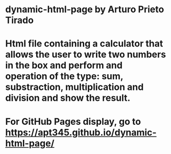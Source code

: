 # dynamic-html-page by Arturo Prieto Tirado
# Html file containing a calculator that allows the user to write two numbers in the box and perform and operation of the type: sum, substraction, multiplication and division and show the result.

# For GitHub Pages display, go to  https://apt345.github.io/dynamic-html-page/
